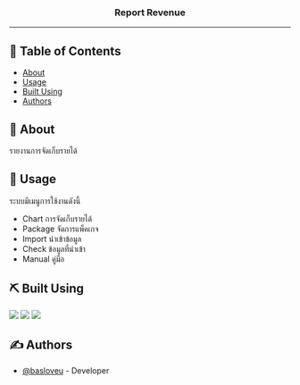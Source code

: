 <h3 align="center">Report Revenue</h3>

---

## 📝 Table of Contents

- [About](#about)
- [Usage](#usage)
- [Built Using](#built_using)
- [Authors](#authors)

## 🧐 About <a name = "about"></a>

รายงานการจัดเก็บรายได้

## 🎈 Usage <a name="usage"></a>

ระบบมีเมนูการใช้งานดังนี้
- Chart การจัดเก็บรายได้
- Package จัดการแพ็คเกจ
- Import นำเข้าข้อมูล
- Check ข้อมูลที่นำเข้า
- Manual คู่มือ

## ⛏️ Built Using <a name = "built_using"></a>
<img src="https://img.shields.io/badge/bootstrap-CSS Framework-black?style=for-the-badge&logo=bootstrap&logoColor=#7952B3"/>
<img src="https://img.shields.io/badge/vue.js-frontend-black?style=for-the-badge&logo=vuedotjs&logoColor=4FC08D"/>
<img src="https://img.shields.io/badge/node.js-Server Environment-black?style=for-the-badge&logo=nodedotjs&logoColor=#5FA04E"/>


## ✍️ Authors <a name = "authors"></a>

- [@basloveu](https://github.com/basloveu) - Developer
